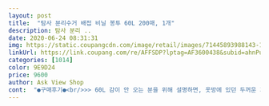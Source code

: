 ```yaml
---
layout: post 
title:  "탐사 분리수거 배접 비닐 봉투 60L 200매, 1개" 
description: 탐사 분리 ..
date: 2020-06-24 08:31:31 
img: https://static.coupangcdn.com/image/retail/images/71445893988143-1ca504ab-763e-447a-bc55-4c97131f4e10.jpg 
linkUrl: https://link.coupang.com/re/AFFSDP?lptag=AF3600438&subid=ahnPublicAsk&pageKey=1465379083&itemId=2520124068&vendorItemId=70513016702&traceid=V0-113-8b63c263936612e9 
categories: [1014] 
color: 9E9D24 
price: 9600 
author: Ask View Shop 
cont:  "●구매후기●<br/>>> 60L 감이 안 오는 분을 위해 설명하면, 옷방에 있던 두꺼운 겨울 니트 17개를 넣어도 넉넉합니다.<br/><br/>>> 만약에 불편하면 걍 봉지 뽑는 입구를 더 넓이는 것을 추천합니다.<br/><br/>>> 제가 정리하면서 무자비하게(?) 재사용을 했는데, 두께에 비해 잘 안 찢어지더군요.<br/><br/>(DIY 좋아하시는 분들은 꾸미는 재미가 있을지도.<br/>.<br/>)<br/><br/> - 5일 동안 봉지 1개를 사용했는데, 활용도가 좋아 사용할수록 마음에 듭니다.<br/><br/><br/> - 다른 60L 봉지와 비교하니 크기는 같습니다.<br/><br/><br/> - 물건을 많이 담거나 잡아당겨보면, 비닐이 질깃질깃하게 늘어납니다.<br/><br/><br/> - 비닐봉지가 길어서 가래떡 뽑아내는 느낌으로 길게 쭉! 뽑힙니다.<br/><br/><br/> - 비닐봉지를 만지면 묘하게 손이 뻐들뻐들해집니다.<br/><br/><br/> - 상자 패키지 안에 비닐봉지만 콤팩트하게 꽉 들어있습니다.<br/><br/><br/> - 적당히 찢어지지 않을 정도의 얇은 얇기를 가진 봉투라서 좋습니다.<br/><br/><br/> - 패키지 입구에 긁혀서 비닐이 찢어진다는 후기를 봤는데, 저는 멀쩡히 잘 뽑혔습니다.<br/><br/>1.<br/> 패키지<br/>2.<br/> 제품 자체 특징<br/>3.<br/> 5일 사용 시점<br/>a4보다는 작고 b5 보다는 큰 느낌.<br/>.<br/>?<br/>✔️박스 크기 (에어팟이랑 비교사진 있어요)<br/>✔️비닐 재질<br/>✔️비닐 크기<br/>✔️아쉬운점<br/>곽티슈 모양으로 뽑아쓰는 형태라 한장씩 차곡차곡 나오기 때문에 보관이나 사용할때도 정말 편합니다.<br/> 집어디에 놔두어도 공간차지가 거의 없고 봉투만 쌓여있는것 보다는 미관상에도 좋아 보입니다.<br/><br/>기존에 동네 마트에서 구매한 20L 봉지를 사용했는데요.<br/><br/>너무 종이박스 그대로의 재질이라 좀 아쉬웠어요<br/>디자인적으로 더 신경쓰면 인테리어할때 좋을 것 같아요!<br/>박스가 컴팩트한 사이즈라 보관하기 편할 것 같아요<br/>박스를 갑티슈처럼 사용해서 비닐을 뽑아쓰는 방식인데,<br/>방마다 쓰레기통을 비치해두고 보이는 즉시 치우는 스타일이라서,<br/>배접형태라는건 아래부분이 동그랗고 넓게 형태가 되어있다는건데, 확실이 동그랗다 보니까 쓰레기 넣을때 더 많은 양이 한번에 들어가는 느낌입니다.<br/> 무엇보다 좋았던 점으로는 형태가 아닐까 싶습니다.<br/><br/>봉투도 역시 국산이 좋은거라 생각합니다.<br/> 애들이 같은 거라도 조금더 튼튼할떄가 더 많으니까요!<br/>비닐 재질도 튼튼해서 잘 안찢어질 것 같아요<br/>쓰레기통에 사용하는 용, 분리수거용 봉지를 쟁여둡니다.<br/><br/>약간 불투명해서 내용물이 바로 보이지 않아 좋아요<br/>원래 분리수거용 비닐 따로 없이 배달음식 시키고 남은 비닐 재활용했었는데, 이제 큰 봉투 따로 안모아도 될거같아요<br/>이가격에 큼직한 크기와 대용량의 200 매수까지 정말 오래오래 쓸수 있을것  같습니다!<br/>전체적으로 마음에 들어 재구매각입니다.<br/><br/>제가 아둥바둥 모으던 것보다 훨씬 큼지막하니 좋네요!!ㅋㅋㅋ<br/>집 인테리어를 바꾸면서 대대적으로 필요해서 60L인 이 제품을 구매했습니다.<br/><br/>집에 생활쓰레기들이 조금씩 조금씩 많이 나오는데 항상 비싼 봉투를 쓰고 갈아서 버리기엔 비싸잖아요! 그럴때 좋습니다.<br/> 비닐은 얇은 편이라 너무 욕심내시면 찢어질 수도 있습니다 정말 쓰레기 용으로만 쓰시는거 추천드리구요.<br/><br/>투명한것보다 좀 더 깔끔한 느낌이에요<br/>" 
---
```

